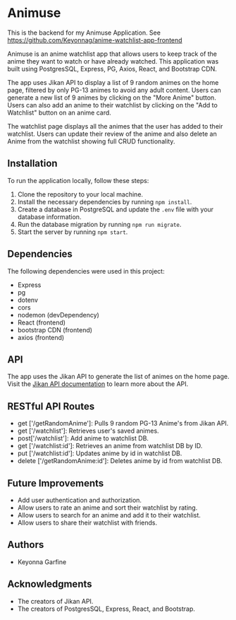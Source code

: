 # Animuse

This is the backend for my Animuse Application. See https://github.com/Keyonnag/anime-watchlist-app-frontend

Animuse is an anime watchlist app that allows users to keep track of the anime they want to watch or have already watched. This application was built using PostgresSQL, Express, PG, Axios, React, and Bootstrap CDN.

The app uses Jikan API to display a list of 9 random animes on the home page, filtered by only PG-13 animes to avoid any adult content. Users can generate a new list of 9 animes by clicking on the "More Anime" button. Users can also add an anime to their watchlist by clicking on the "Add to Watchlist" button on an anime card.

The watchlist page displays all the animes that the user has added to their watchlist. Users can update their review of the anime and also delete an Anime from the watchlist showing full CRUD functionality.

## Installation

To run the application locally, follow these steps:

1. Clone the repository to your local machine.
2. Install the necessary dependencies by running `npm install`.
3. Create a database in PostgreSQL and update the `.env` file with your database information.
4. Run the database migration by running `npm run migrate`.
5. Start the server by running `npm start`.

## Dependencies

The following dependencies were used in this project:

- Express
- pg
- dotenv
- cors
- nodemon (devDependency)
- React (frontend)
- bootstrap CDN (frontend)
- axios (frontend)

## API

The app uses the Jikan API to generate the list of animes on the home page. Visit the [Jikan API documentation](https://jikan.moe/docs) to learn more about the API.

## RESTful API Routes

- get ['/getRandomAnime']: Pulls 9 random PG-13 Anime's from Jikan API.
- get ['/watchlist']: Retrieves user's saved animes.
- post['/watchlist']: Add anime to watchlist DB.
- get ['/watchlist:id']: Retrieves an anime from watchlist DB by ID.
- put ['/watchlist:id']: Updates anime by id in watchlist DB.
- delete ['/getRandomAnime:id']: Deletes anime by id from watchlist DB.

## Future Improvements

- Add user authentication and authorization.
- Allow users to rate an anime and sort their watchlist by rating.
- Allow users to search for an anime and add it to their watchlist.
- Allow users to share their watchlist with friends.

## Authors

- Keyonna Garfine

## Acknowledgments

- The creators of Jikan API.
- The creators of PostgresSQL, Express, React, and Bootstrap.
